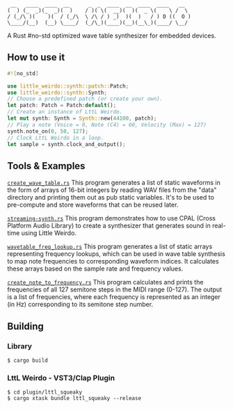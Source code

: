 ```
 __   ____  ____  __      _  _  ____  __  ____  ____   __  
(  ) (_  _)(_  _)(  )    / )( \(  __)(  )(  _ \(    \ /  \ 
/ (_/\ )(    )(  / (_/\  \ /\ / ) _)  )(  )   / ) D ((  O )
\____/(__)  (__) \____/  (_/\_)(____)(__)(__\_)(____/ \__/ 
```

A Rust #no-std optimized wave table synthesizer for embedded devices.


## How to use it

```rust
#![no_std]

use little_weirdo::synth::patch::Patch;
use little_weirdo::synth::Synth;
// Choose a predefined patch (or create your own).
let patch: Patch = Patch:default();
// Create an instance of LttL Weirdo.
let mut synth: Synth = Synth::new(44100, patch);
// Play a note (Voice = 0, Note (C4) = 60, Velocity (Max) = 127)
synth.note_on(0, 50, 127);
// Clock LttL Weirdo in a loop.
let sample = synth.clock_and_output();
```


## Tools & Examples

[`create_wave_table.rs`](/examples/create_wave_table.rs) This program generates a list of static waveforms in the form of arrays of 16-bit integers by reading WAV files from the "data" directory and printing them out as pub static variables. It's to be used to pre-compute and store waveforms that can be reused later.

[`streaming-synth.rs`](/examples/streaming-synth.rs) This program demonstrates how to use CPAL (Cross Platform Audio Library) to create a synthesizer that generates sound in real-time using Little Weirdo. 

[`wavetable_freq_lookup.rs`](/examples/wavetable_freq_lookup.rs) This program generates a list of static arrays representing frequency lookups, which can be used in wave table synthesis to map note frequencies to corresponding waveform indices. It calculates these arrays based on the sample rate and frequency values.

[`create_note_to_frequency.rs`](/examples/create_note_to_freq_table.rs) This program calculates and prints the frequencies of all 127 semitone steps in the MIDI range (0-127). The output is a list of frequencies, where each frequency is represented as an integer (in Hz) corresponding to its semitone step number.

## Building

### Library
```
$ cargo build
```

### LttL Weirdo - VST3/Clap Plugin 
```
$ cd plugin/lttl_squeaky
$ cargo xtask bundle lttl_squeaky --release
```